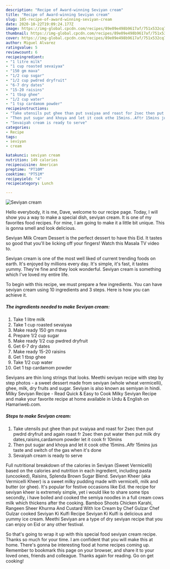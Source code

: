 ```yaml
---
description: "Recipe of Award-winning Seviyan cream"
title: "Recipe of Award-winning Seviyan cream"
slug: 105-recipe-of-award-winning-seviyan-cream
date: 2020-10-22T19:09:24.177Z
image: https://img-global.cpcdn.com/recipes/89e09e498b9617af/751x532cq70/seviyan-cream-recipe-main-photo.jpg
thumbnail: https://img-global.cpcdn.com/recipes/89e09e498b9617af/751x532cq70/seviyan-cream-recipe-main-photo.jpg
cover: https://img-global.cpcdn.com/recipes/89e09e498b9617af/751x532cq70/seviyan-cream-recipe-main-photo.jpg
author: Miguel Alvarez
ratingvalue: 5
reviewcount: 6
recipeingredient:
- "1 litre milk"
- "1 cup roasted sevaiyaa"
- "150 gm mava"
- "1/2 cup sugar"
- "1/2 cup pwdred dryfruit"
- "6-7 dry dates"
- "15-20 raisins"
- "1 tbsp ghee"
- "1/2 cup water"
- "1 tsp cardamom powder"
recipeinstructions:
- "Take utensils put ghee than put svaiyaa and roast for 2sec then put pwdrd dryfruit and again roast fr 2sec then put water then put milk dry dates,raisins,cardamom powder let it cook fr 10mins"
- "Then put sugar and khoya and let it cook othe 15mins..Aftr 15mins jus taste and switch of the gas when it&#39;s done"
- "Sevaiyah cream is ready to serve"
categories:
- Recipe
tags:
- seviyan
- cream

katakunci: seviyan cream 
nutrition: 149 calories
recipecuisine: American
preptime: "PT10M"
cooktime: "PT51M"
recipeyield: "4"
recipecategory: Lunch

---
```



![Seviyan cream](https://img-global.cpcdn.com/recipes/89e09e498b9617af/751x532cq70/seviyan-cream-recipe-main-photo.jpg)

Hello everybody, it is me, Dave, welcome to our recipe page. Today, I will show you a way to make a special dish, seviyan cream. It is one of my favorites food recipes. For mine, I am going to make it a little bit unique. This is gonna smell and look delicious.

Seviyan Milk Cream Dessert is the perfect dessert to have this Eid. It tastes so good that you&#39;ll be licking off your fingers! Watch this Masala TV video to.

Seviyan cream is one of the most well liked of current trending foods on earth. It's enjoyed by millions every day. It's simple, it's fast, it tastes yummy. They're fine and they look wonderful. Seviyan cream is something which I've loved my entire life.


To begin with this recipe, we must prepare a few ingredients. You can have seviyan cream using 10 ingredients and 3 steps. Here is how you can achieve it.

<!--inarticleads1-->

##### The ingredients needed to make Seviyan cream:

1. Take 1 litre milk
1. Take 1 cup roasted sevaiyaa
1. Make ready 150 gm mava
1. Prepare 1/2 cup sugar
1. Make ready 1/2 cup pwdred dryfruit
1. Get 6-7 dry dates
1. Make ready 15-20 raisins
1. Get 1 tbsp ghee
1. Take 1/2 cup water
1. Get 1 tsp cardamom powder


Seviyans are thin long strings that looks. Meethi seviyan recipe with step by step photos - a sweet dessert made from seviyan (whole wheat vermicelli), ghee, milk, dry fruits and sugar. Seviyan is also known as semiyan in hindi. Milky Seviyan Recipe - Read Quick &amp; Easy to Cook Milky Seviyan Recipe and make your favorite recipe at home available in Urdu &amp; English on Hamariweb.com. 

<!--inarticleads2-->

##### Steps to make Seviyan cream:

1. Take utensils put ghee than put svaiyaa and roast for 2sec then put pwdrd dryfruit and again roast fr 2sec then put water then put milk dry dates,raisins,cardamom powder let it cook fr 10mins
1. Then put sugar and khoya and let it cook othe 15mins..Aftr 15mins jus taste and switch of the gas when it&#39;s done
1. Sevaiyah cream is ready to serve


Full nutritional breakdown of the calories in Seviyan (Sweet Vermicelli) based on the calories and nutrition in each ingredient, including pasta (uncooked), Raisins, Splenda Brown Sugar Blend. Seviyan Kheer (aka Vermicelli Kheer) is a sweet milky pudding made with vermicelli, milk and butter (or ghee). It&#39;s popular for festive occasions like Eid. the recipe for seviyan kheer is extremely simple, yet i would like to share some tips secondly, i have boiled and cooked the semiya noodles in a full cream cows milk which thickens after the cooking. Bamboo Shoots Chicken Karahi, Rangeen Sheer Khurma And Custard With Ice Cream by Chef Gulzar Chef Gulzar cooked Seviyan Ki Kulfi Recipe Seviyan Ki Kulfi is delicious and yummy ice cream. Meethi Seviyan are a type of dry seviyan recipe that you can enjoy on Eid or any other festival. 

So that's going to wrap it up with this special food seviyan cream recipe. Thanks so much for your time. I am confident that you will make this at home. There's gonna be interesting food at home recipes coming up. Remember to bookmark this page on your browser, and share it to your loved ones, friends and colleague. Thanks again for reading. Go on get cooking!
